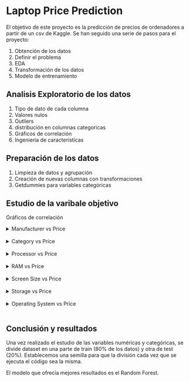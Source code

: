 # Laptop Price Prediction

El objetivo de este proyecto es la predicción de precios de ordenadores a partir de un csv de Kaggle.
Se han seguido una serie de pasos para el proyecto:

1. Obtención de los datos
2. Definir el problema
3. EDA
4. Transformación de los datos
5. Modelo de entrenamiento

## Analisis Exploratorio de los datos

1. Tipo de dato de cada columna
2. Valores nulos
3. Outliers
4. distribución en columnas categoricas
5. Gráficos de correlación
6. Ingenieria de caracteristicas 

## Preparación de los datos 

1. Limpieza de datos y agrupación
2. Creación de nuevas columnas con transformaciones
3. Getdummies para variables categóricas

## Estudio de la varibale objetivo

Gráficos de correlación

<details>
  <summary>Manufacturer vs Price</summary>
  <br>

![man](./pics/price_manufacturer.png)
</details>

 <br>

<details>
  <summary>Category vs Price</summary>
  <br>

![man](./pics/price_category.png)
</details>

 <br>

<details>
  <summary>Processor vs Price</summary>
  <br>

![man](./pics/procesador_price.png)
</details>

 <br>

<details>
  <summary>RAM vs Price</summary>
  <br>

![man](./pics/ram_price.png)
</details>

 <br>

<details>
  <summary>Screen Size vs Price</summary>
  <br>

![man](./pics/scatter_screensize_price.png)
</details>

 <br>

<details>
  <summary>Storage vs Price</summary>
  <br>

![man](./pics/storage_price.png)
</details>

 <br>

 <details>
  <summary>Operating System vs Price</summary>
  <br>

![man](./pics/os_price.png)
</details>

 <br>

## Conclusión y resultados 

Una vez realizado el estudio de las variables numéricas y categóricas, se divide dataset en una parte de train (80% de los datos) y otra de test (20%). Establecemos una semilla para que la división cada vez que se ejecuta el código sea la misma. 

El modelo que ofrecía mejores resultados es el Random Forest.
